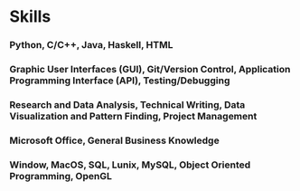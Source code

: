 # Skills
### Python, C/C++, Java, Haskell, HTML
### Graphic User Interfaces (GUI), Git/Version Control, Application Programming Interface (API), Testing/Debugging
### Research and Data Analysis, Technical Writing, Data Visualization and Pattern Finding, Project Management
### Microsoft Office, General Business Knowledge
### Window, MacOS, SQL,  Lunix, MySQL, Object Oriented Programming, OpenGL
